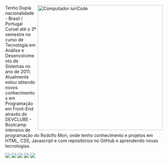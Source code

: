


<img src="https://raw.githubusercontent.com/MicaelliMedeiros/micaellimedeiros/master/image/computer-illustration.png" min-width="400px" max-width="400px" width="400px" align="right" alt="Computador iuriCode">
  Tenho Dupla nacionalidade - Brasil / Portugal 
Cursei até o 3º semestre no curso de Tecnologia em Análise e Desenvolvimento de Sistemas no ano de 2011. 
Atualmente estou obtendo novos conhecimentos em Programação em Front-End através do DEVCLUBE - Bootcamp intensivo de programação do Rodolfo Mori, onde tenho conhecimento e projetos em HTML, CSS, Javascript e com repositórios no GitHub e aprendendo novas tecnologias. 
</p>

<p align="left">
</p> 

<p align="left">
 
<p align="left">
  <a href="https://mail.google.com/mail/u/3/#inbox" alt="Gmail">
  <img src="https://img.shields.io/badge/-Gmail-FF0000?style=flat-square&labelColor=FF0000&logo=gmail&logoColor=white&link=LINK-DO-SEU-EMAIL" /></a>

  <a href=" https://www.linkedin.com/in/henrique-paredes-66171122b" alt="Linkedin">  
  <img src="https://img.shields.io/badge/-Linkedin-0e76a8?style=flat-square&logo=Linkedin&logoColor=white&link=LINK-DO-SEU-LINKEDIN" /></a>

  <a href="#" alt="WhatsApp">
  <img src="https://img.shields.io/badge/-WhatsApp-25d366?style=flat-square&labelColor=25d366&logo=whatsapp&logoColor=white&link=API-DO-SEU-WHATSAPP"/></a>

  <a href="#" alt="Facebook">
  <img src="https://img.shields.io/badge/-Facebook-3b5998?style=flat-square&labelColor=3b5998&logo=facebook&logoColor=white&link=LINK-DO-SEU-FACEBOOK"/></a>

  <a href="https://www.instagram.com/?hl=pt-br" target="_blank" rel="noopener noreferrer" alt="Instagram" alt="Instagram">
  <img src="https://img.shields.io/badge/-Instagram-DF0174?style=flat-square&labelColor=DF0174&logo=instagram&logoColor=white&link=LINK-DO-SEU-INSTAGRAM"/></a>
</p>  
